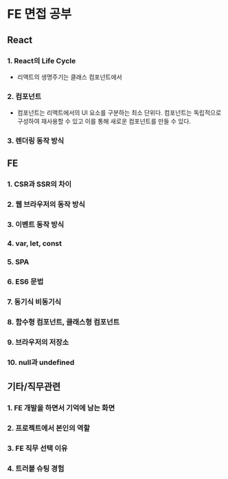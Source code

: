 # FE 면접 공부

## React

### 1. React의 Life Cycle

- 리액트의 생명주기는 클래스 컴포넌트에서

### 2. 컴포넌트

- 컴포넌트는 리액트에서의 UI 요소를 구분하는 최소 단위다. 컴포넌트는 독립적으로 구성하여 재사용할 수 있고 이를 통해 새로운 컴포넌트를 만들 수 있다.

### 3. 렌더링 동작 방식

## FE

### 1. CSR과 SSR의 차이

### 2. 웹 브라우저의 동작 방식

### 3. 이벤트 동작 방식

### 4. var, let, const

### 5. SPA

### 6. ES6 문법

### 7. 동기식 비동기식

### 8. 함수형 컴포넌트, 클래스형 컴포넌트

### 9. 브라우저의 저장소

### 10. null과 undefined

## 기타/직무관련

### 1. FE 개발을 하면서 기억에 남는 화면

### 2. 프로젝트에서 본인의 역할

### 3. FE 직무 선택 이유

### 4. 트러블 슈팅 경험
